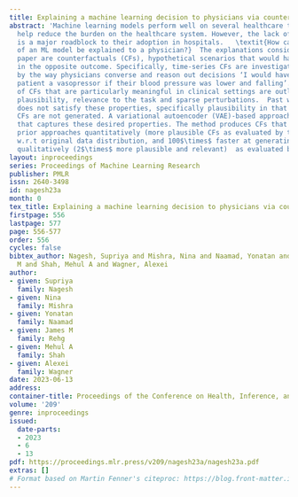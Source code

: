 ```yaml
---
title: Explaining a machine learning decision to physicians via counterfactuals
abstract: 'Machine learning models perform well on several healthcare tasks and can
  help reduce the burden on the healthcare system. However, the lack of explainability
  is a major roadblock to their adoption in hospitals.   \textit{How can the decision
  of an ML model be explained to a physician?}  The explanations considered in this
  paper are counterfactuals (CFs), hypothetical scenarios that would have resulted
  in the opposite outcome. Specifically, time-series CFs are investigated, inspired
  by the way physicians converse and reason out decisions ‘I would have given the
  patient a vasopressor if their blood pressure was lower and falling’.  Key properties
  of CFs that are particularly meaningful in clinical settings are outlined: physiological
  plausibility, relevance to the task and sparse perturbations.  Past work on CF generation
  does not satisfy these properties, specifically plausibility in that realistic time-series
  CFs are not generated. A variational autoencoder (VAE)-based approach is proposed
  that captures these desired properties. The method produces CFs that improve on
  prior approaches quantitatively (more plausible CFs as evaluated by their likelihood
  w.r.t original data distribution, and 100$\times$ faster at generating CFs) and
  qualitatively (2$\times$ more plausible and relevant)  as evaluated by three physicians.'
layout: inproceedings
series: Proceedings of Machine Learning Research
publisher: PMLR
issn: 2640-3498
id: nagesh23a
month: 0
tex_title: Explaining a machine learning decision to physicians via counterfactuals
firstpage: 556
lastpage: 577
page: 556-577
order: 556
cycles: false
bibtex_author: Nagesh, Supriya and Mishra, Nina and Naamad, Yonatan and Rehg, James
  M and Shah, Mehul A and Wagner, Alexei
author:
- given: Supriya
  family: Nagesh
- given: Nina
  family: Mishra
- given: Yonatan
  family: Naamad
- given: James M
  family: Rehg
- given: Mehul A
  family: Shah
- given: Alexei
  family: Wagner
date: 2023-06-13
address:
container-title: Proceedings of the Conference on Health, Inference, and Learning
volume: '209'
genre: inproceedings
issued:
  date-parts:
  - 2023
  - 6
  - 13
pdf: https://proceedings.mlr.press/v209/nagesh23a/nagesh23a.pdf
extras: []
# Format based on Martin Fenner's citeproc: https://blog.front-matter.io/posts/citeproc-yaml-for-bibliographies/
---
```

